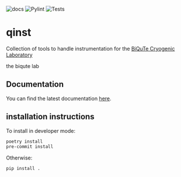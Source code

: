 ![docs](https://github.com/biqute/qinst/actions/workflows/deploy_docs.yml/badge.svg)
![Pylint](https://github.com/biqute/qinst/actions/workflows/pylint.yml/badge.svg)
![Tests](https://github.com/biqute/qinst/actions/workflows/tests.yml/badge.svg)

# qinst

Collection of tools to handle instrumentation for the [BiQuTe Cryogenic Laboratory](https://biqute.unimib.it/research/cryogenic-lab)

the biqute lab

## Documentation

You can find the latest documentation [here](https://biqute.github.io/qinst).

## installation instructions

To install in developer mode:

```bash
poetry install
pre-commit install
```

Otherwise:

```bash
pip install .
```
